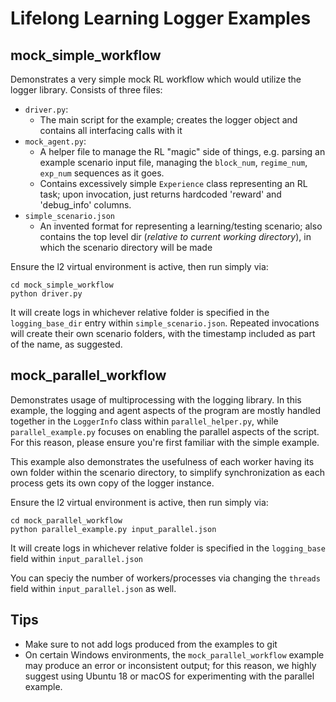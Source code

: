 # Lifelong Learning Logger Examples

## mock_simple_workflow

Demonstrates a very simple mock RL workflow which would utilize the logger
library. Consists of three files:
- `driver.py`:
    - The main script for the example; creates the logger object and
    contains all interfacing calls with it
- `mock_agent.py`:
    - A helper file to manage the RL "magic" side of things, e.g. parsing
    an example scenario input file, managing the `block_num`, `regime_num`, 
    `exp_num` sequences as it goes.
    - Contains excessively simple `Experience` class representing an RL task;
    upon invocation, just returns hardcoded 'reward' and 'debug_info' columns.
- `simple_scenario.json`
    - An invented format for representing a learning/testing scenario; also
    contains the top level dir (*relative to current working directory*), in
    which the scenario directory will be made

Ensure the l2 virtual environment is active, then run simply via:
```
cd mock_simple_workflow
python driver.py
```
It will create logs in whichever relative folder is specified in the 
`logging_base_dir` entry within `simple_scenario.json`.
Repeated invocations will create their own scenario folders, with the 
timestamp included as part of the name, as suggested.

## mock_parallel_workflow

Demonstrates usage of multiprocessing with the logging library.
In this example, the logging and agent aspects of the program are mostly
handled together in the `LoggerInfo` class within `parallel_helper.py`, while
`parallel_example.py` focuses on enabling the parallel aspects of the script.
For this reason, please ensure you're first familiar with the simple example.

This example also demonstrates the usefulness of each worker having 
its own folder within the scenario directory, to simplify synchronization as
each process gets its own copy of the logger instance.

Ensure the l2 virtual environment is active, then run simply via:
```
cd mock_parallel_workflow
python parallel_example.py input_parallel.json
```
It will create logs in whichever relative folder is specified in the 
`logging_base` field within `input_parallel.json`

You can speciy the number of workers/processes via changing the `threads`
field within `input_parallel.json` as well.

## Tips
- Make sure to not add logs produced from the examples to git
- On certain Windows environments, the `mock_parallel_workflow` example may
  produce an error or inconsistent output; for this reason, we highly suggest
  using Ubuntu 18 or macOS for experimenting with the parallel example.
